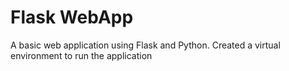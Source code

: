 # Flask WebApp
A basic web application using Flask and Python. Created a virtual environment to run the application
